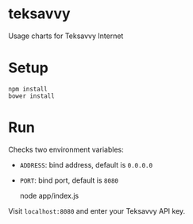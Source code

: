 teksavvy
========

Usage charts for Teksavvy Internet

# Setup

    npm install
    bower install

# Run

Checks two environment variables:

* `ADDRESS`: bind address, default is `0.0.0.0`
* `PORT`: bind port, default is `8080`

    node app/index.js

Visit `localhost:8080` and enter your Teksavvy API key.
